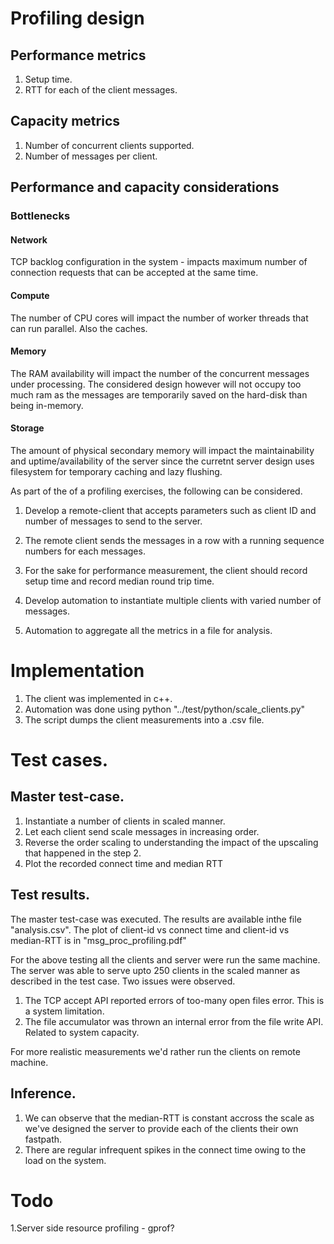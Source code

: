 # Profiling design

## Performance metrics
1. Setup time.
2. RTT for each of the client messages.

## Capacity metrics
1. Number of concurrent clients supported.
2. Number of messages per client.

## Performance and capacity considerations
### Bottlenecks

#### Network
TCP backlog configuration in the system - impacts maximum number of connection requests that can be accepted at the same time.

#### Compute
The number of CPU cores will impact the number of worker threads that can run parallel. Also the caches.

#### Memory
The RAM availability will impact the number of the concurrent messages under processing. The considered design however will not occupy too much ram as the messages are temporarily saved on the hard-disk than being in-memory.

#### Storage
The amount of physical secondary memory will impact the maintainability and uptime/availability of the server since the curretnt server design uses filesystem for temporary caching and lazy flushing.

As part of the of a profiling exercises, the following can be considered.
1. Develop a remote-client that accepts parameters such as client ID and number of messages to send to the server.

2. The remote client sends the messages in a row with a running sequence numbers for each messages.
3. For the sake for performance measurement, the client should record setup time and record median round trip time.
4. Develop automation to instantiate multiple clients with varied number of messages.
5. Automation to aggregate all the metrics in a file for analysis.

# Implementation
1. The client was implemented in c++.
2. Automation was done using python "../test/python/scale_clients.py"
3. The script dumps the client measurements into a .csv file.



# Test cases.
## Master test-case.
1. Instantiate a number of clients in scaled manner.
2. Let each client send scale messages in increasing order.
3. Reverse the order scaling to understanding the impact of the upscaling that happened in the step 2.
4. Plot the recorded connect  time and median RTT

## Test results.
The master test-case was executed. The results are available inthe file "analysis.csv". The plot of client-id vs connect time and client-id vs median-RTT is in "msg_proc_profiling.pdf"

For the above testing all the clients and server were run the same machine. The server was able to serve upto 250 clients in the scaled manner as described in the test case. Two issues were observed.
1. The TCP accept API reported errors of too-many open files error. This is a system limitation.
2. The file accumulator was thrown an internal error from the file write API. Related to system capacity.

For more realistic measurements we'd rather run the clients on  remote machine.

## Inference.
1. We can observe that the median-RTT is constant accross the scale as we've designed the server to provide each of the clients their own fastpath.
2. There are regular infrequent spikes in the connect time owing to the load on the system.


# Todo
1.Server side resource profiling - gprof?
